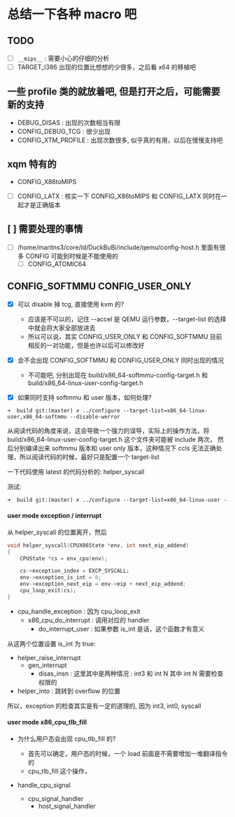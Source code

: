 # 总结一下各种 macro 吧

## TODO
- [ ] `__mips__` : 需要小心的仔细的分析
- [ ] TARGET_I386 出现的位置比想想的少很多，之后看 x64 的移植吧

## 一些 profile 类的就放着吧, 但是打开之后，可能需要新的支持
- DEBUG_DISAS : 出现的次数相当有限
- CONFIG_DEBUG_TCG : 很少出现
- CONFIG_XTM_PROFILE : 出现次数很多, 似乎真的有用，以后在慢慢支持吧

## xqm 特有的
- CONFIG_X86toMIPS
- [ ] CONFIG_LATX : 核实一下 CONFIG_X86toMIPS 和 CONFIG_LATX 同时在一起才是正确版本

## [ ] 需要处理的事情
- [ ] /home/maritns3/core/ld/DuckBuBi/include/qemu/config-host.h 里面有很多 CONFIG 可能到时候是不能使用的
  - [ ] CONFIG_ATOMIC64

## CONFIG_SOFTMMU CONFIG_USER_ONLY
- [x] 可以 disable 掉 tcg, 直接使用 kvm 的?
    - 应该是不可以的，记住 --accel 是 QEMU 运行参数，--target-list 的选择中就会将大家全部放进去
    - 所以可以说，其实 CONFIG_USER_ONLY 和 CONFIG_SOFTMMU 目前相反的一对功能，但是也许以后可以修改好

- [x] 会不会出现 CONFIG_SOFTMMU 和 CONFIG_USER_ONLY 同时出现的情况
  - 不可能吧, 分别出现在 build/x86_64-softmmu-config-target.h 和 build/x86_64-linux-user-config-target.h

- [x] 如果同时支持 softmmu 和 user 版本，如何处理?
```
➜  build git:(master) ✗ ../configure --target-list=x86_64-linux-user,x86_64-softmmu --disable-werror
```
从阅读代码的角度来说，这会导致一个强力的误导，实际上的操作方法，将 build/x86_64-linux-user-config-target.h 这个文件夹可能被 include 两次，
然后分别编译出来 softmmu 版本和 user only 版本，这种情况下 ccls 无法正确处理，所以阅读代码的时候，最好只是配置一个 target-list


一下代码使用 latest 的代码分析的:
helper_syscall

测试:
```txt
➜  build git:(master) ✗ ../configure --target-list=x86_64-linux-user --disable-werror
```

#### user mode exception / interrupt
从 helper_syscall 的位置离开，然后
```c
void helper_syscall(CPUX86State *env, int next_eip_addend)
{
    CPUState *cs = env_cpu(env);

    cs->exception_index = EXCP_SYSCALL;
    env->exception_is_int = 0;
    env->exception_next_eip = env->eip + next_eip_addend;
    cpu_loop_exit(cs);
}
```
- cpu_handle_exception : 因为  cpu_loop_exit 
  - x86_cpu_do_interrupt : 调用对应的 handler 
    - do_interrupt_user : 如果参数 is_int 是话，这个函数才有意义

从这两个位置设置 is_int 为 true:
- helper_raise_interrupt
  * gen_interrupt
      * disas_insn : 这里其中是两种情况 : int3 和 int N 其中 int N 需要检查权限的 
- helper_into : 跳转到 overflow 的位置

所以，exception 的检查其实是有一定的道理的, 因为 int3, int0, syscall

#### user mode x86_cpu_tlb_fill
- 为什么用户态会出现 cpu_tlb_fill 的?
    - 首先可以确定，用户态的时候，一个 load 前面是不需要增加一堆翻译指令的
    - cpu_tlb_fill 这个操作，

- handle_cpu_signal
  * cpu_signal_handler
    * host_signal_handler
